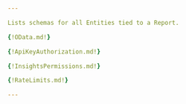 ```yaml
---

Lists schemas for all Entities tied to a Report.

{!OData.md!}

{!ApiKeyAuthorization.md!}

{!InsightsPermissions.md!}

{!RateLimits.md!}

---
```

